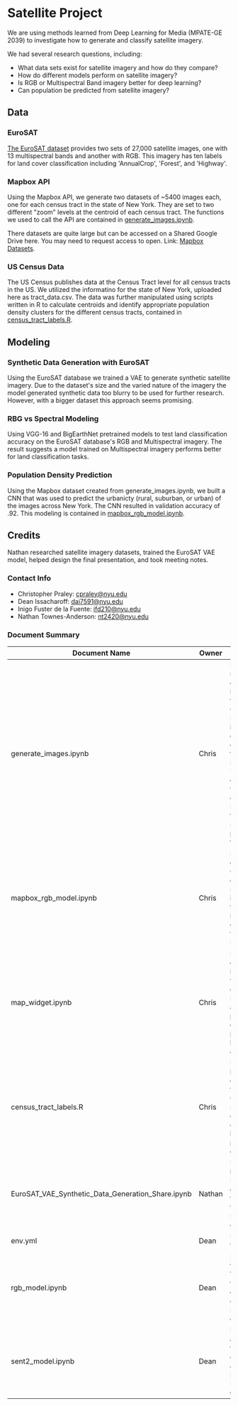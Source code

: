 # Satellite Project

We are using methods learned from Deep Learning for Media (MPATE-GE 2039) to investigate how to generate and classify satellite imagery.

We had several research questions, including:

- What data sets exist for satellite imagery and how do they compare?
- How do different models perform on satellite imagery?
- Is RGB or Multispectral Band imagery better for deep learning?
- Can population be predicted from satellite imagery?

## Data

### EuroSAT

[The EuroSAT dataset](https://github.com/phelber/EuroSAT) provides two sets of 27,000 satellite images, one with 13 multispectral bands and another with RGB. This imagery has ten labels for land cover classification including 'AnnualCrop', 'Forest', and 'Highway'.

### Mapbox API

Using the Mapbox API, we generate two datasets of ~5400 images each, one for each census tract in the state of New York. They are set to two different "zoom" levels at the centroid of each census tract. The functions we used to call the API are contained in [generate_images.ipynb](https://github.com/DeanIA/dl4m_final/blob/main/generate_images.ipynb).

There datasets are quite large but can be accessed on a Shared Google Drive here. You may need to request access to open. Link: [Mapbox Datasets](https://drive.google.com/drive/folders/14b-4faQ0EOhJEAhjNNlAyK46_-BIunRg).

### US Census Data

The US Census publishes data at the Census Tract level for all census tracts in the US. We utilized the informatino for the state of New York, uploaded here as tract_data.csv. The data was further manipulated using scripts written in R to calculate centroids and identify appropriate population density clusters for the different census tracts, contained in [census_tract_labels.R](https://github.com/DeanIA/dl4m_final/blob/main/census_tract_labels.R).

## Modeling

### Synthetic Data Generation with EuroSAT

Using the EuroSAT database we trained a VAE to generate synthetic satellite imagery. Due to the dataset's size and the varied nature of the imagery the model generated synthetic data too blurry to be used for further research. However, with a bigger dataset this approach seems promising.

### RBG vs Spectral Modeling

Using VGG-16 and BigEarthNet pretrained models to test land classification accuracy on the EuroSAT database's RGB and Multispectral imagery. The result suggests a model trained on Multispectral imagery performs better for land classification tasks.  

### Population Density Prediction

Using the Mapbox dataset created from generate_images.ipynb, we built a CNN that was used to predict the urbanicty (rural, suburban, or urban) of the images across New York. The CNN resulted in validation accuracy of .92. This modeling is contained in [mapbox_rgb_model.ipynb](https://github.com/DeanIA/dl4m_final/blob/main/mapbox_rgb_model.ipynb).

## Credits

Nathan researched satellite imagery datasets, trained the EuroSAT VAE model, helped design the final presentation, and took meeting notes.

### Contact Info

-  Christopher Praley: cpraley@nyu.edu
-  Dean Issacharoff: dai7591@nyu.edu
-  Inigo Fuster de la Fuente: ifd210@nyu.edu
-  Nathan Townes-Anderson: nt2420@nyu.edu

### Document Summary

| **Document Name**      | **Owner** | **Description**                                                                                                                                                                                                                               |
|------------------------|-----------|------------------------------------------------------|
| generate_images.ipynb  | Chris     | Notebook utilizing both census tract information from the US Census Bureau to identify centroids for each census tract in the stae of NY. Using those centroids, a function to query the Mapbox API for one satellite image per census tract. |
| mapbox_rgb_model.ipynb | Chris     | Notebook generating a CNN to classify satellite images using the RGB images generated from the Mapbox API.  |
| map_widget.ipynb       | Chris     | Notebook containing an interactive widget that outputs satellite image and population density prediction based on address.|
| census_tract_labels.R  | Chris     | R script that identifies centroids from US Census shapefile and creates clusters based on population density.  |
| EuroSAT_VAE_Synthetic_Data_Generation_Share.ipynb | Nathan | Notebook loading the EuroSAT dataset and training a VAE to generate synthetic data. |
| env.yml                | Dean      | Dependencies for models |
| rgb_model.ipynb        | Dean      | Notebook for finetuning a VGG16 model for classification of the RGB EuroSAT dataset. |
| sent2_model.ipynb      | Dean      | Notebook for a BigEarthNet trained classifer applied to the Multiband EuroSAT dataset. |

